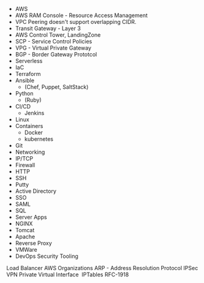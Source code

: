 * AWS
 * AWS RAM Console - Resource Access Management
 * VPC Peering doesn't support overlapping CIDR.
 * Transit Gateway - Layer 3
 * AWS Control Tower, LandingZone
 * SCP - Service Control Policies
 * VPG - Virtual Private Gateway
 * BGP - Border Gateway Prototcol
 * Serverless
* IaC
 * Terraform
 * Ansible 
   * (Chef, Puppet, SaltStack)
* Python
  * (Ruby)
* CI/CD
  * Jenkins
* Linux
* Containers
  * Docker
  * kubernetes
* Git
* Networking
 * IP/TCP
 * Firewall
 * HTTP
 * SSH
  * Putty  
* Active Directory
 * SSO
 * SAML
* SQL
* Server Apps
 * NGINX
 * Tomcat
 * Apache
 * Reverse Proxy
* VMWare
* DevOps
Security Tooling

Load Balancer
AWS Organizations
ARP - Address Resolution Protocol
IPSec VPN
Private Virtual Interface 
IPTables
RFC-1918

